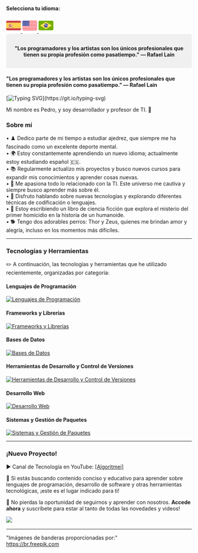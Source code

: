 #### Selecciona tu idioma:

<a href="README.es.md">
    <img src="espanha.png" alt="Bandera de España" style="width: 40px;">
</a>
<a href="README.en.md">
    <img src="estadosunidos.png" alt="Bandera de Estados Unidos" style="width: 40px;">
</a>
<a href="README.md">
    <img src="brasil.png" alt="Bandera de Brasil" style="width: 40px;">
</a>
<div style="background-color: #f0f0f0; padding: 10px; border-radius: 5px; text-align: center;">
    <h4>"Los programadores y los artistas son los únicos profesionales que tienen su propia profesión como pasatiempo." — Rafael Lain</h4>
</div>

<div>
    <h4>"Los programadores y los artistas son los únicos profesionales que tienen su propia profesión como pasatiempo." — Rafael Lain</h4>
</div>
    
[![Typing SVG](https://readme-typing-svg.demolab.com?font=Fira+Code&size=35&pause=1000&color=D3D3D3&width=435&lines=Hola%2C+%C2%A1Bienvenido!)](https://git.io/typing-svg)

Mi nombre es Pedro, y soy desarrollador y profesor de TI. 🖖

### Sobre mí

• ♟️ Dedico parte de mi tiempo a estudiar ajedrez, que siempre me ha fascinado como un excelente deporte mental. <br> 
• 🌍 Estoy constantemente aprendiendo un nuevo idioma; actualmente estoy estudiando español 🇪🇸. <br>
• 📚 Regularmente actualizo mis proyectos y busco nuevos cursos para expandir mis conocimientos y aprender cosas nuevas.<br> 
• 💖 Me apasiona todo lo relacionado con la TI. Este universo me cautiva y siempre busco aprender más sobre él. <br>
• 💬 Disfruto hablando sobre nuevas tecnologías y explorando diferentes técnicas de codificación o lenguajes. <br>
• 📖 Estoy escribiendo un libro de ciencia ficción que explora el misterio del primer homicidio en la historia de un humanoide. <br>
• 🐕 Tengo dos adorables perros: Thor y Zeus, quienes me brindan amor y alegría, incluso en los momentos más difíciles. <br>

---

### Tecnologías y Herramientas  
✏️ A continuación, las tecnologías y herramientas que he utilizado recientemente, organizadas por categoría:

#### Lenguajes de Programación
<p> <a href="https://skillicons.dev"> <img src="https://skillicons.dev/icons?i=js,php,py,java,c" alt="Lenguajes de Programación"/> </a> </p>

#### Frameworks y Librerías
<p> <a href="https://skillicons.dev"> <img src="https://skillicons.dev/icons?i=react,vue,laravel,jquery,bootstrap,sass" alt="Frameworks y Librerías"/> </a> </p>

#### Bases de Datos
<p> <a href="https://skillicons.dev"> <img src="https://skillicons.dev/icons?i=mysql,sqlite" alt="Bases de Datos"/> </a> </p>

#### Herramientas de Desarrollo y Control de Versiones
<p> <a href="https://skillicons.dev"> <img src="https://skillicons.dev/icons?i=docker,git,github,gitlab,vscode,postman,cypress" alt="Herramientas de Desarrollo y Control de Versiones"/> </a> </p>

#### Desarrollo Web
<p> <a href="https://skillicons.dev"> <img src="https://skillicons.dev/icons?i=html,css,wordpress,nodejs" alt="Desarrollo Web"/> </a> </p>

#### Sistemas y Gestión de Paquetes
<p> <a href="https://skillicons.dev"> <img src="https://skillicons.dev/icons?i=linux,npm,bash" alt="Sistemas y Gestión de Paquetes"/> </a> </p>

---

### ¡Nuevo Proyecto!  
<div>
    <p>▶️ Canal de Tecnología en YouTube: <a href="https://www.youtube.com/@algoritmei" target="_blank">[Algoritmei]</a></p>
    <p>🎥 Si estás buscando contenido conciso y educativo para aprender sobre lenguajes de programación, desarrollo de software y otras herramientas tecnológicas, ¡este es el lugar indicado para ti!</p>
    <p>🔔 No pierdas la oportunidad de seguirnos y aprender con nosotros. <strong>Accede ahora</strong> y suscríbete para estar al tanto de todas las novedades y videos!</p>
    <a href="https://www.youtube.com/@algoritmei" target="_blank">
        <img src="https://img.shields.io/badge/YouTube-FF0000?style=for-the-badge&logo=youtube&logoColor=white">
    </a>
</div>

---

"Imágenes de banderas proporcionadas por:"  
https://br.freepik.com
